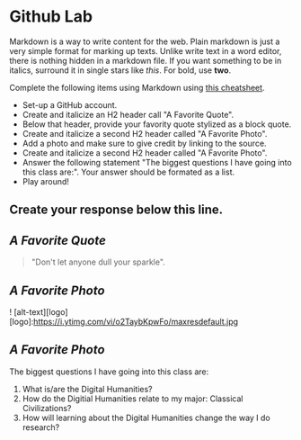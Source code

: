 
# Github Lab

Markdown is a way to write content for the web. 
Plain markdown is just a very simple format for marking up
texts. Unlike write text in a word editor, there is nothing
hidden in a markdown file. If you want something to be in
italics, surround it in single stars like *this*. For bold,
use **two**.

Complete the following items using Markdown using [this cheatsheet](https://github.com/adam-p/markdown-here/wiki/Markdown-Cheatsheet).

- Set-up a GitHub account. 
- Create and italicize an H2 header call "A Favorite Quote". 
- Below that header, provide your favority quote stylized as a block quote. 
- Create and italicize a second H2 header called "A Favorite Photo". 
- Add a photo and make sure to give credit by linking to the source.   
- Create and italicize a second H2 header called "A Favorite Photo". 
- Answer the following statement "The biggest questions I have going into this class are:". Your answer should be formated as a list. 
- Play around!

 
 Create your response below this line. 
 ------------------
## *A Favorite Quote*
> "Don't let anyone dull your sparkle".
## *A Favorite Photo*
! [alt-text][logo]
[logo]:https://i.ytimg.com/vi/o2TaybKpwFo/maxresdefault.jpg
## *A Favorite Photo*
The biggest questions I have going into this class are:
1. What is/are the Digital Humanities?
2. How do the Digitial Humanities relate to my major: Classical Civilizations?
3. How will learning about the Digital Humanities change the way I do research?

